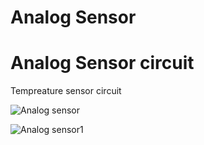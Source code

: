 # Analog Sensor


# Analog Sensor circuit 

Tempreature sensor circuit

![Analog sensor ](https://user-images.githubusercontent.com/56765097/181503150-47f96d89-e25c-477c-a684-f5d2b479528e.png)



![Analog sensor1 ](https://user-images.githubusercontent.com/56765097/181503160-2c822d48-9bd6-4fb8-865a-a1c7fb4e9a35.png)
